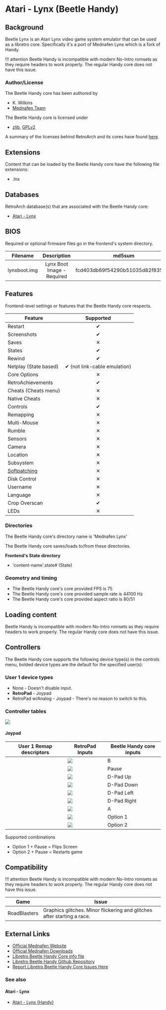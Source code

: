 # Atari - Lynx (Beetle Handy)

## Background

Beetle Lynx is an Atari Lynx video game system emulator that can be used as a libretro core. Specifically it's a port of Mednafen Lynx which is a fork of Handy.

!!! attention
	Beetle Handy is incompatible with modern No-Intro romsets as they require headers to work properly. The regular Handy core does not have this issue.

### Author/License

The Beetle Handy core has been authored by

- K. Wilkins
- [Mednafen Team](https://mednafen.github.io/)

The Beetle Handy core is licensed under

- [zlib](https://github.com/libretro/beetle-lynx-libretro/blob/master/mednafen/lynx/license.txt), [GPLv2](https://github.com/libretro/beetle-lynx-libretro/blob/master/COPYING)

A summary of the licenses behind RetroArch and its cores have found [here](https://docs.libretro.com/tech/licenses/).

## Extensions

Content that can be loaded by the Beetle Handy core have the following file extensions:

- .lnx

## Databases

RetroArch database(s) that are associated with the Beetle Handy core:

- [Atari - Lynx](https://github.com/libretro/libretro-database/blob/master/rdb/Atari%20-%20Lynx.rdb)

## BIOS

Required or optional firmware files go in the frontend's system directory.

|   Filename    |    Description             |              md5sum              |
|:-------------:|:--------------------------:|:--------------------------------:|
| lynxboot.img  | Lynx Boot Image - Required | fcd403db69f54290b51035d82f835e7b |

## Features

Frontend-level settings or features that the Beetle Handy core respects.

| Feature           | Supported |
|-------------------|:---------:|
| Restart           | ✔         |
| Screenshots       | ✔         |
| Saves             | ✕         |
| States            | ✔         |
| Rewind            | ✔         |
| Netplay (State based) | ✔ (not link-cable emulation)         |
| Core Options      | ✕         |
| RetroAchievements | ✔         |
| Cheats (Cheats menu) | ✕         |
| Native Cheats     | ✕         |
| Controls          | ✔         |
| Remapping         | ✕         |
| Multi-Mouse       | ✕         |
| Rumble            | ✕         |
| Sensors           | ✕         |
| Camera            | ✕         |
| Location          | ✕         |
| Subsystem         | ✕         |
| [Softpatching](https://docs.libretro.com/guides/softpatching/) | ✕         |
| Disk Control      | ✕         |
| Username          | ✕         |
| Language          | ✕         |
| Crop Overscan     | ✔         |
| LEDs              | ✕         |

### Directories

The Beetle Handy core's directory name is 'Mednafen Lynx'

The Beetle Handy core saves/loads to/from these directories.

**Frontend's State directory**

- 'content-name'.state# (State)

### Geometry and timing

- The Beetle Handy core's core provided FPS is 75
- The Beetle Handy core's core provided sample rate is 44100 Hz
- The Beetle Handy core's core provided aspect ratio is 80/51

## Loading content

Beetle Handy is incompatible with modern No-Intro romsets as they require headers to work properly. The regular Handy core does not have this issue.

## Controllers

The Beetle Handy core supports the following device type(s) in the controls menu, bolded device types are the default for the specified user(s):

### User 1 device types

- None - Doesn't disable input.
- **RetroPad** - Joypad
- RetroPad w/Analog - Joypad - There's no reason to switch to this.

### Controller tables

![](/image/controller/lynx.png)

#### Joypad

| User 1 Remap descriptors | RetroPad Inputs                                | Beetle Handy core inputs |
|--------------------------|------------------------------------------------|--------------------------|
|                          | ![](/image/retropad/retro_b.png)             | B                        |
|                          | ![](/image/retropad/retro_start.png)         | Pause                    |
|                          | ![](/image/retropad/retro_dpad_up.png)       | D-Pad Up                 |
|                          | ![](/image/retropad/retro_dpad_down.png)     | D-Pad Down               |
|                          | ![](/image/retropad/retro_dpad_left.png)     | D-Pad Left               |
|                          | ![](/image/retropad/retro_dpad_right.png)    | D-Pad Right              |
|                          | ![](/image/retropad/retro_a.png)             | A                        |
|                          | ![](/image/retropad/retro_l1.png)            | Option 1                 |
|                          | ![](/image/retropad/retro_r1.png)            | Option 2                 |

Supported combinations

* Option 1 + Pause = Flips Screen
* Option 2 + Pause = Restarts game

## Compatibility

!!! attention
	Beetle Handy is incompatible with modern No-Intro romsets as they require headers to work properly. The regular Handy core does not have this issue.

| Game             | Issue                                                                   |
|------------------|-------------------------------------------------------------------------|
|  RoadBlasters  | Graphics glitches. Minor flickering and glitches after starting a race.   |

## External Links

- [Official Mednafen Website](https://mednafen.github.io/)
- [Official Mednafen Downloads](https://mednafen.github.io/releases/)
- [Libretro Beetle Handy Core info file](https://github.com/libretro/libretro-super/blob/master/dist/info/mednafen_lynx_libretro.info)
- [Libretro Beetle Handy Github Repository](https://github.com/libretro/beetle-lynx-libretro)
- [Report Libretro Beetle Handy Core Issues Here](https://github.com/libretro/beetle-lynx-libretro/issues)

### See also

#### Atari - Lynx

- [Atari - Lynx (Handy)](https://docs.libretro.com/library/handy/)